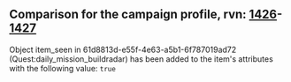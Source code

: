 ## Comparison for the campaign profile, rvn: [1426](https://github.com/PRO100KatYT/FortniteProfileRevisions/tree/main/profiles/campaign/1426%20campaign.json)-[1427](https://github.com/PRO100KatYT/FortniteProfileRevisions/tree/main/profiles/campaign/1427%20campaign.json)

Object item_seen in 61d8813d-e55f-4e63-a5b1-6f787019ad72 (Quest:daily_mission_buildradar) has been added to the item's attributes with the following value: `true`
<br><br>
